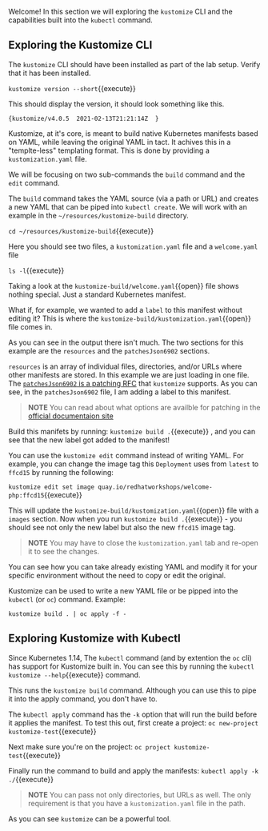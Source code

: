 Welcome! In this section we will exploring the `kustomize` CLI and the
capabilities built into the `kubectl` command.

## Exploring the Kustomize CLI

The `kustomize` CLI should have been installed as part of the lab
setup. Verify that it has been installed.

`kustomize version --short`{{execute}}

This should display the version, it should look something like this.

```shell
{kustomize/v4.0.5  2021-02-13T21:21:14Z  }
```

Kustomize, at it's core, is meant to build native Kubernetes manifests
based on YAML, while leaving the original YAML in tact. It achives this
in a "templte-less" templating format. This is done by providing a `kustomization.yaml` file.

We will be focusing on two sub-commands the `build` command and the
`edit` command.

The `build` command takes the YAML source (via a path or URL) and creates
a new YAML that can be piped into `kubectl create`. We will work with
an example in the `~/resources/kustomize-build` directory.

`cd ~/resources/kustomize-build`{{execute}}

Here you should see two files, a `kustomization.yaml` file and a `welcome.yaml` file

`ls -l`{{execute}}

Taking a look at the `kustomize-build/welcome.yaml`{{open}}
file shows nothing special. Just a standard Kubernetes manifest.

What if, for example, we wanted to add a `label` to this manifest without editing it? This is where the `kustomize-build/kustomization.yaml`{{open}} file comes in.

As you can see in the output there isn't much. The two sections for this
example are the `resources` and the `patchesJson6902` sections.

`resources` is an array of individual files, directories, and/or URLs where other manifests are stored. In this example we are just loading in one file. The [`patchesJson6902` is a patching RFC](https://kubectl.docs.kubernetes.io/references/kustomize/kustomization/patchesjson6902/) that `kustomize` supports. As you can see, in the `patchesJson6902` file, I am adding a label to this manifest.

> **NOTE** You can read about what options are availble for patching in the [official documentaion site](https://kubectl.docs.kubernetes.io/references/kustomize/kustomization/)

Build this manifets by running: `kustomize build .`{{execute}} , and
you can see that the new label got added to the manifest!

You can use the `kustomize edit` command instead of writing YAML. For
example, you can change the image tag this `Deployment` uses from `latest`
to `ffcd15` by running the following:

`kustomize edit set image quay.io/redhatworkshops/welcome-php:ffcd15`{{execute}}

This will update the
`kustomize-build/kustomization.yaml`{{open}} file with a
`images` section. Now when you run `kustomize build .`{{execute}} -
you should see not only the new label but also the new `ffcd15` image tag.

> **NOTE** You may have to close the `kustomization.yaml` tab and re-open it to see the changes.

You can see how you can take already existing YAML and modify it for
your specific environment without the need to copy or edit the original.

Kustomize can be used to write a new YAML file or be pipped into
the `kubectl` (or `oc`) command. Example:

```shell
kustomize build . | oc apply -f -
```

## Exploring Kustomize with Kubectl

Since Kubernetes 1.14, The `kubectl` command (and by extention the
`oc` cli) has support for Kustomize built in.  You can see this by
running the `kubectl kustomize --help`{{execute}} command.

This runs the `kustomize build` command. Although you can use this to pipe it into the apply command, you don't have to.

The `kubectl apply` command has the `-k` option that will run the build before it applies the manifest. To test this out, first create a project: `oc new-project kustomize-test`{{execute}}

Next make sure you're on the project: `oc project kustomize-test`{{execute}}

Finally run the command to build and apply the manifests: `kubectl apply -k ./`{{execute}}

> **NOTE** You can pass not only directories, but URLs as well. The
> only requirement is that you have a `kustomization.yaml` file in
> the path.

As you can see `kustomize` can be a powerful tool.